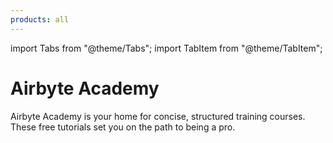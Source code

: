 ```yaml
---
products: all
---
```


import Tabs from "@theme/Tabs";
import TabItem from "@theme/TabItem";

# Airbyte Academy

Airbyte Academy is your home for concise, structured training courses. These free tutorials set you on the path to being a pro.

<Grid columns="2">
    <CardWithIcon title="Cloud fundamentals" description="In this course you will create a data pipeline using Airbyte Cloud, find existing Connectors in the Connector Marketplace, and learn best practices to create streams and move data between sources and destinations. In addition, you will learn how, using the new AI Assistant, you can create connections to any endpoint with no code." ctaText="Start learning Cloud" ctaLink="https://airbyteacademy.thinkific.com/products/courses/101-cloud-fundamentals" icon="fa-cloud" />
    <CardWithIcon title="Build an AI chatbot" description="In this course, you will use Stripe, Airbyte, Supabase, PGVector, and OpenAI to build an AI-powered chatbot to allow users to interact with e-commerce data. They will be able to ask natural language questions to uncover insights in the data." ctaText ="Start building AI apps" ctaLink="https://airbyteacademy.thinkific.com/courses/ai-chatbot" icon="fa-robot" />
</Grid>
<Grid columns="2">
    <CardWithIcon title="API" description="Coming soon!" icon="fa-lock" />
    <CardWithIcon title="Python" description="Coming soon!" icon="fa-lock" />
</Grid>
